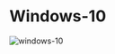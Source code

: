 # Windows-10
![windows-10](https://user-images.githubusercontent.com/40966311/72481284-ca9d6e00-37d8-11ea-8a7b-6d19a51acf77.jpg)
